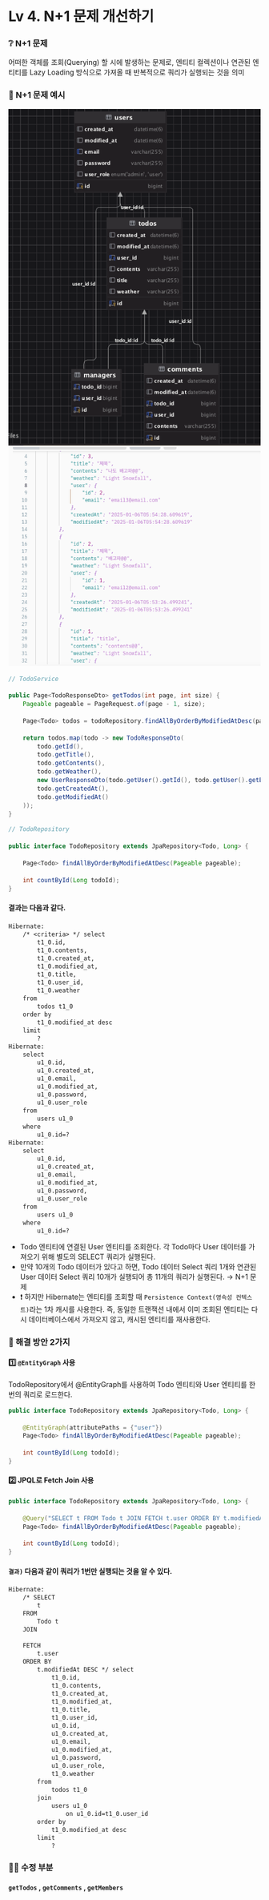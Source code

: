 # Lv 4. N+1 문제 개선하기
### ❔ N+1 문제
어떠한 객체를 조회(Querying) 할 시에 발생하는 문제로, 엔티티 컬렉션이나 연관된 엔티티를 Lazy Loading 방식으로 가져올 때 반복적으로 쿼리가 실행되는 것을 의미

### 👀 N+1 문제 예시
![img1.png](img1.png)![img2.png](img2.png)
```java
// TodoService

public Page<TodoResponseDto> getTodos(int page, int size) {
    Pageable pageable = PageRequest.of(page - 1, size);

    Page<Todo> todos = todoRepository.findAllByOrderByModifiedAtDesc(pageable);

    return todos.map(todo -> new TodoResponseDto(
        todo.getId(),
        todo.getTitle(),
        todo.getContents(),
        todo.getWeather(),
        new UserResponseDto(todo.getUser().getId(), todo.getUser().getEmail()),
        todo.getCreatedAt(),
        todo.getModifiedAt()
    ));
}
```
```java
// TodoRepository

public interface TodoRepository extends JpaRepository<Todo, Long> {

    Page<Todo> findAllByOrderByModifiedAtDesc(Pageable pageable);

    int countById(Long todoId);
}
```

#### 결과는 다음과 같다.
```
Hibernate: 
    /* <criteria> */ select
        t1_0.id,
        t1_0.contents,
        t1_0.created_at,
        t1_0.modified_at,
        t1_0.title,
        t1_0.user_id,
        t1_0.weather 
    from
        todos t1_0 
    order by
        t1_0.modified_at desc 
    limit
        ?
Hibernate: 
    select
        u1_0.id,
        u1_0.created_at,
        u1_0.email,
        u1_0.modified_at,
        u1_0.password,
        u1_0.user_role 
    from
        users u1_0 
    where
        u1_0.id=?
Hibernate: 
    select
        u1_0.id,
        u1_0.created_at,
        u1_0.email,
        u1_0.modified_at,
        u1_0.password,
        u1_0.user_role 
    from
        users u1_0 
    where
        u1_0.id=?

```
- Todo 엔티티에 연결된 User 엔티티를 조회한다. 각 Todo마다 User 데이터를 가져오기 위해 별도의 SELECT 쿼리가 실행된다.
- 만약 10개의 Todo 데이터가 있다고 하면, Todo 데이터 Select 쿼리 1개와 연관된 User 데이터 Select 쿼리 10개가 실행되어 총 11개의 쿼리가 실행된다. → N+1 문제
- ❗️ 하지만 Hibernate는 엔티티를 조회할 때 `Persistence Context(영속성 컨텍스트)`라는 1차 캐시를 사용한다. 즉, 동일한 트랜잭션 내에서 이미 조회된 엔티티는 다시 데이터베이스에서 가져오지 않고, 캐시된 엔티티를 재사용한다.

### 🔧 해결 방안 2가지
#### 1️⃣ `@EntityGraph` 사용
TodoRepository에서 @EntityGraph를 사용하여 Todo 엔티티와 User 엔티티를 한 번의 쿼리로 로드한다.
```java
public interface TodoRepository extends JpaRepository<Todo, Long> {

    @EntityGraph(attributePaths = {"user"})
    Page<Todo> findAllByOrderByModifiedAtDesc(Pageable pageable);

    int countById(Long todoId);
}
```
#### 2️⃣ JPQL로 Fetch Join 사용
```java
public interface TodoRepository extends JpaRepository<Todo, Long> {

    @Query("SELECT t FROM Todo t JOIN FETCH t.user ORDER BY t.modifiedAt DESC")
    Page<Todo> findAllByOrderByModifiedAtDesc(Pageable pageable);

    int countById(Long todoId);
}
```
#### `결과)` 다음과 같이 쿼리가 1번만 실행되는 것을 알 수 있다.
```
Hibernate: 
    /* SELECT
        t 
    FROM
        Todo t 
    JOIN
        
    FETCH
        t.user 
    ORDER BY
        t.modifiedAt DESC */ select
            t1_0.id,
            t1_0.contents,
            t1_0.created_at,
            t1_0.modified_at,
            t1_0.title,
            t1_0.user_id,
            u1_0.id,
            u1_0.created_at,
            u1_0.email,
            u1_0.modified_at,
            u1_0.password,
            u1_0.user_role,
            t1_0.weather 
        from
            todos t1_0 
        join
            users u1_0 
                on u1_0.id=t1_0.user_id 
        order by
            t1_0.modified_at desc 
        limit
            ?
```

### ✍🏼 수정 부분
#### `getTodos` , `getComments` , `getMembers` 